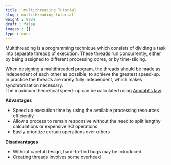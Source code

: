 ```yaml
---
title : multithreading Tutorial
slug : multithreading-tutorial
weight : 9924
draft : false
images : []
type : docs
---
```


Multithreading is a programming technique which consists of dividing a task into separate threads of execution. These threads run concurrently, either by being assigned to different processing cores, or by time-slicing.

When designing a multithreaded program, the threads should be made as independent of each other as possible, to achieve the greatest speed-up.  
In practice the threads are rarely fully independent, which makes synchronisation  necessary.  
The maximum theoretical speed-up can be calculated using [Amdahl's law](https://en.wikipedia.org/wiki/Amdahl%27s_law).

**Advantages**
* Speed up execution time by using the available processing resources efficiently
* Allow a process to remain responsive without the need to split lengthy calculations or expensive I/O operations
* Easily prioritize certain operations over others

**Disadvantages**
* Without careful design, hard-to-find bugs may be introduced
* Creating threads involves some overhead


